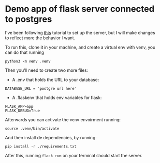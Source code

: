 # Demo app of flask server connected to postgres

I've been following [this](https://blog.teclado.com/first-rest-api-flask-postgresql-python/) tutorial to set up the server, but I will make changes to reflect more the behavior I want.

To run this, clone it in your machine, and create a virtual env with venv, you can do that running

```
python3 -m venv .venv
```

Then you'll need to create two more files:

- A .env that holds the URL to your database:

```
DATABASE_URL = 'postgre url here'
```

- A .flaskenv that holds env variables for flask:

```
FLASK_APP=app
FLASK_DEBUG=True
```

Afterwards you can activate the venv envoirment running:

```
source .venv/bin/activate
```

And then install de dependencies, by running: 

```
pip install -r ./requirements.txt
```

After this, running <code>flask run</code> on your terminal should start the server.